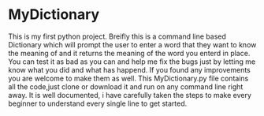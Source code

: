 # MyDictionary
This is my first python project.
Breifly this is a command line based Dictionary which will prompt the user to enter a word that they want to know the meaning of
and it returns the meaning of the word you enterd in place.
You can test it as bad as you can and help me fix the bugs just by letting me know what you did and what has happend.
If you found any improvements you are welcome to make them as well.
This MyDictionary.py file contains all the code,just clone or download it and run on any command line right away.
It is well documented, i have carefully taken the steps to make every beginner to understand every single line to get started.
